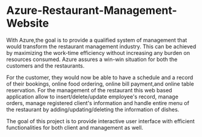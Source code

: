 # Azure-Restaurant-Management-Website

With Azure,the goal is to provide a qualified system of management that would transform the restaurant management industry. This can be achieved by maximizing the work-time efficiency without increasing any burden on resources consumed. Azure assures a win-win situation for both the customers and the restaurants. 

For the customer, they would now be able to have a schedule and a record of their bookings, online food ordering, online bill payment,and online table reservation. For the management of the restaurant this web based application allow to insert/delete/update employee's record, manage orders, manage registered client's information and handle entire menu of the restaurant by adding/updating/deleting the information of dishes. 

The goal of this project is to provide interactive user interface with efficient functionalities for both client and management as well.